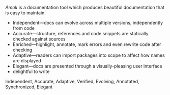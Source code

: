 _Amok_ is a documentation tool which produces beautiful documentation that is easy to maintain.

- Independent—docs can evolve across multiple versions, independently from code
- Accurate—structure, references and code snippets are statically checked against sources
- Enriched—highlight, annotate, mark errors and even rewrite code after checking
- Adaptive—readers can import packages into scope to affect how names are displayed
- Elegant—docs are presented through a visually-pleasing user interface
- delightful to write

Independent, Accurate, Adaptive, Verified, Evolving, Annotated, Synchronized, Elegant


